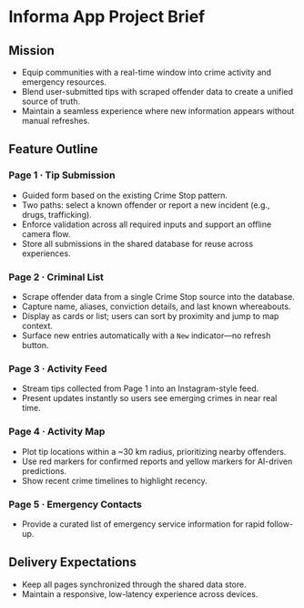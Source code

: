 # Informa App Project Brief

## Mission
- Equip communities with a real-time window into crime activity and emergency resources.
- Blend user-submitted tips with scraped offender data to create a unified source of truth.
- Maintain a seamless experience where new information appears without manual refreshes.

## Feature Outline
### Page 1 · Tip Submission
- Guided form based on the existing Crime Stop pattern.
- Two paths: select a known offender or report a new incident (e.g., drugs, trafficking).
- Enforce validation across all required inputs and support an offline camera flow.
- Store all submissions in the shared database for reuse across experiences.

### Page 2 · Criminal List
- Scrape offender data from a single Crime Stop source into the database.
- Capture name, aliases, conviction details, and last known whereabouts.
- Display as cards or list; users can sort by proximity and jump to map context.
- Surface new entries automatically with a `New` indicator—no refresh button.

### Page 3 · Activity Feed
- Stream tips collected from Page 1 into an Instagram-style feed.
- Present updates instantly so users see emerging crimes in near real time.

### Page 4 · Activity Map
- Plot tip locations within a ~30 km radius, prioritizing nearby offenders.
- Use red markers for confirmed reports and yellow markers for AI-driven predictions.
- Show recent crime timelines to highlight recency.

### Page 5 · Emergency Contacts
- Provide a curated list of emergency service information for rapid follow-up.

## Delivery Expectations
- Keep all pages synchronized through the shared data store.
- Maintain a responsive, low-latency experience across devices.

